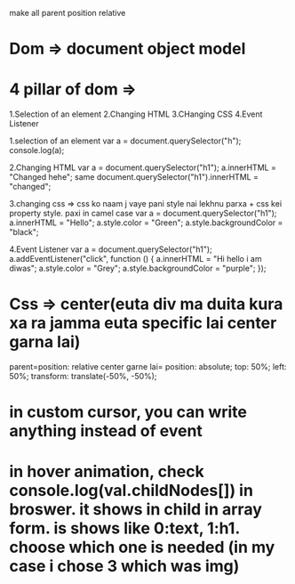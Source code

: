 make all parent position relative

# Dom => document object model

# 4 pillar of dom =>

1.Selection of an element
2.Changing HTML
3.CHanging CSS
4.Event Listener

1.selection of an element
var a = document.querySelector("h");
console.log(a);

2.Changing HTML
var a = document.querySelector("h1");
a.innerHTML = "Changed hehe";
same
document.querySelector("h1").innerHTML = "changed";

3.changing css => css ko naam j vaye pani style nai lekhnu parxa + css kei property style. paxi in camel case
var a = document.querySelector("h1");
a.innerHTML = "Hello";
a.style.color = "Green";
a.style.backgroundColor = "black";

4.Event Listener
var a = document.querySelector("h1");
a.addEventListener("click", function () {
a.innerHTML = "Hi hello i am diwas";
a.style.color = "Grey";
a.style.backgroundColor = "purple";
});

# Css => center(euta div ma duita kura xa ra jamma euta specific lai center garna lai)

parent=position: relative
center garne lai= position: absolute;
top: 50%;
left: 50%;
transform: translate(-50%, -50%);

# in custom cursor, you can write anything instead of event

# in hover animation, check console.log(val.childNodes[]) in broswer. it shows in child in array form. is shows like 0:text, 1:h1. choose which one is needed (in my case i chose 3 which was img)
